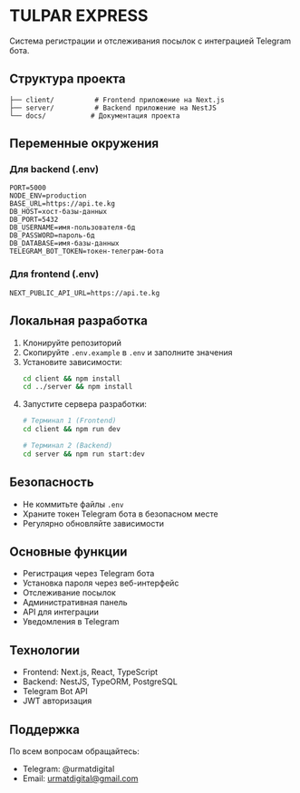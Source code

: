 # TULPAR EXPRESS

Система регистрации и отслеживания посылок с интеграцией Telegram бота.

## Структура проекта

```
├── client/          # Frontend приложение на Next.js
├── server/          # Backend приложение на NestJS
└── docs/           # Документация проекта
```

## Переменные окружения

### Для backend (.env)
```
PORT=5000
NODE_ENV=production
BASE_URL=https://api.te.kg
DB_HOST=хост-базы-данных
DB_PORT=5432
DB_USERNAME=имя-пользователя-бд
DB_PASSWORD=пароль-бд
DB_DATABASE=имя-базы-данных
TELEGRAM_BOT_TOKEN=токен-телеграм-бота
```

### Для frontend (.env)
```
NEXT_PUBLIC_API_URL=https://api.te.kg
```

## Локальная разработка

1. Клонируйте репозиторий
2. Скопируйте `.env.example` в `.env` и заполните значения
3. Установите зависимости:
   ```bash
   cd client && npm install
   cd ../server && npm install
   ```
4. Запустите сервера разработки:
   ```bash
   # Терминал 1 (Frontend)
   cd client && npm run dev

   # Терминал 2 (Backend)
   cd server && npm run start:dev
   ```

## Безопасность

- Не коммитьте файлы `.env`
- Храните токен Telegram бота в безопасном месте
- Регулярно обновляйте зависимости

## Основные функции

- Регистрация через Telegram бота
- Установка пароля через веб-интерфейс
- Отслеживание посылок
- Административная панель
- API для интеграции
- Уведомления в Telegram

## Технологии

- Frontend: Next.js, React, TypeScript
- Backend: NestJS, TypeORM, PostgreSQL
- Telegram Bot API
- JWT авторизация

## Поддержка

По всем вопросам обращайтесь:
- Telegram: @urmatdigital
- Email: urmatdigital@gmail.com